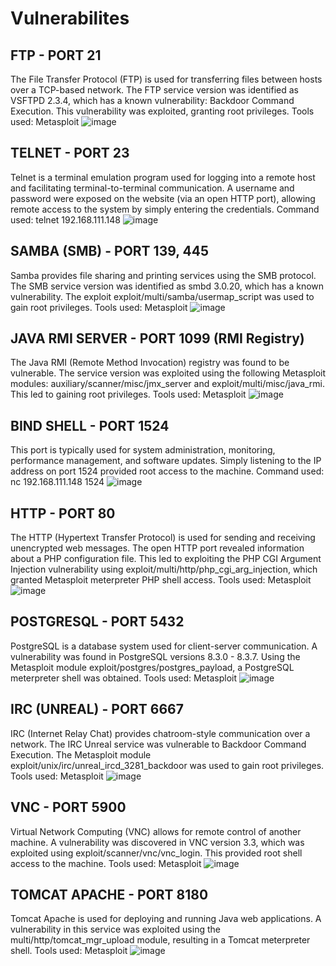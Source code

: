 # Vulnerabilites

## FTP - PORT 21
The File Transfer Protocol (FTP) is used for transferring files between hosts over a TCP-based network. 
The FTP service version was identified as VSFTPD 2.3.4, which has a known vulnerability: Backdoor Command Execution. 
This vulnerability was exploited, granting root privileges.
Tools used: Metasploit
![image](https://github.com/user-attachments/assets/a36916e6-bfc6-4bc7-b64d-ae02603e6147)


## TELNET - PORT 23
Telnet is a terminal emulation program used for logging into a remote host and facilitating terminal-to-terminal communication. 
A username and password were exposed on the website (via an open HTTP port), allowing remote access to the system by simply entering the credentials.
Command used: telnet 192.168.111.148
![image](https://github.com/user-attachments/assets/6ca1bddf-e13e-4fd5-a0f5-3f4c7ae4ff9c)


## SAMBA (SMB) - PORT 139, 445
Samba provides file sharing and printing services using the SMB protocol. 
The SMB service version was identified as smbd 3.0.20, which has a known vulnerability. 
The exploit exploit/multi/samba/usermap_script was used to gain root privileges.
Tools used: Metasploit
![image](https://github.com/user-attachments/assets/e2b1f1c1-3361-4a44-936e-3241088dfb2d)


## JAVA RMI SERVER - PORT 1099 (RMI Registry)
The Java RMI (Remote Method Invocation) registry was found to be vulnerable. 
The service version was exploited using the following Metasploit modules: auxiliary/scanner/misc/jmx_server and exploit/multi/misc/java_rmi. This led to gaining root privileges.
Tools used: Metasploit
![image](https://github.com/user-attachments/assets/37b8a362-facd-45c1-ac5e-2c341f723e0e)


## BIND SHELL - PORT 1524
This port is typically used for system administration, monitoring, performance management, and software updates. 
Simply listening to the IP address on port 1524 provided root access to the machine.
Command used: nc 192.168.111.148 1524
![image](https://github.com/user-attachments/assets/42c75d4d-a86b-44c7-8652-82a6fbe05804)


## HTTP - PORT 80
The HTTP (Hypertext Transfer Protocol) is used for sending and receiving unencrypted web messages. 
The open HTTP port revealed information about a PHP configuration file. 
This led to exploiting the PHP CGI Argument Injection vulnerability using exploit/multi/http/php_cgi_arg_injection, which granted Metasploit meterpreter PHP shell access.
Tools used: Metasploit
![image](https://github.com/user-attachments/assets/cc26f942-1afa-46b8-ab80-5bb10f9a0bc6)


## POSTGRESQL - PORT 5432
PostgreSQL is a database system used for client-server communication. 
A vulnerability was found in PostgreSQL versions 8.3.0 - 8.3.7. 
Using the Metasploit module exploit/postgres/postgres_payload, a PostgreSQL meterpreter shell was obtained.
Tools used: Metasploit
![image](https://github.com/user-attachments/assets/9626e5ba-8f6b-4731-b668-db392423fabb)


## IRC (UNREAL) - PORT 6667
IRC (Internet Relay Chat) provides chatroom-style communication over a network. 
The IRC Unreal service was vulnerable to Backdoor Command Execution. 
The Metasploit module exploit/unix/irc/unreal_ircd_3281_backdoor was used to gain root privileges.
Tools used: Metasploit
![image](https://github.com/user-attachments/assets/e5cfd3ad-71f7-47e9-9413-ef1fcdd98d3d)


## VNC - PORT 5900
Virtual Network Computing (VNC) allows for remote control of another machine. 
A vulnerability was discovered in VNC version 3.3, which was exploited using exploit/scanner/vnc/vnc_login. This provided root shell access to the machine.
Tools used: Metasploit
![image](https://github.com/user-attachments/assets/0aa4319b-b7be-4d3c-aa3b-ea8ac55c3c73)


## TOMCAT APACHE - PORT 8180
Tomcat Apache is used for deploying and running Java web applications. 
A vulnerability in this service was exploited using the multi/http/tomcat_mgr_upload module, resulting in a Tomcat meterpreter shell.
Tools used: Metasploit
![image](https://github.com/user-attachments/assets/0b770e2c-0679-40c8-9fdf-8e7498d7d587)


